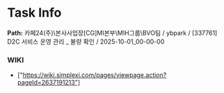 # Task Info

**Path:** 카페24(주)\본사사업장\[CG]MI본부\MIH그룹\BVO팀 / ybpark / [337761] D2C 서비스 운영 관리 _ 불량 확인 / 2025-10-01_00-00-00

### WIKI
- ["https://wiki.simplexi.com/pages/viewpage.action?pageId=2637191213"]

